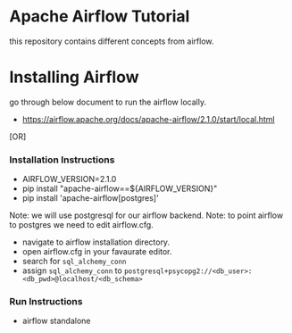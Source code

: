 # Apache Airflow Tutorial
this repository contains different concepts from airflow.

# Installing Airflow
go through below document to run the airflow locally.
- https://airflow.apache.org/docs/apache-airflow/2.1.0/start/local.html

[OR]

### Installation Instructions

- AIRFLOW_VERSION=2.1.0
- pip install "apache-airflow==${AIRFLOW_VERSION}"
- pip install 'apache-airflow[postgres]'

Note: we will use postgresql for our airflow backend.
Note: to point airflow to postgres we need to edit airflow.cfg. 
- navigate to airflow installation directory. 
- open airflow.cfg in your favaurate editor.
- search for `sql_alchemy_conn`
- assign `sql_alchemy_conn` to `postgresql+psycopg2://<db_user>:<db_pwd>@localhost/<db_schema>`

### Run Instructions

- airflow standalone

